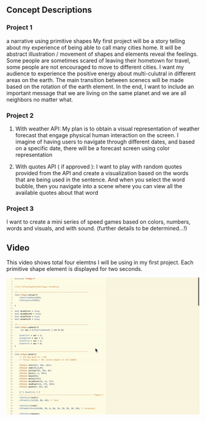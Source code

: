 ## Concept Descriptions


### Project 1

a narrative using primitive shapes
My first project will be a story telling about my experience of being able to call many cities home. It will be abstract illustration / movement of shapes and elements reveal the feelings. Some people are sometimes scared of leaving their hometown for travel, some people are not encouraged to move to different cities. I want my audience to experience the positive energy about multi-culutral in different areas on the earth. The main transition between scenecs will be made based on the rotation of the earth element. In the end, I want to include an important message that we are living on the same planet and we are all neighbors no matter what.

### Project 2

1) With weather API: My plan is to obtain a visual representation of weather forecast that engage physical human interaction on the screen. I imagine of having users to navigate through different dates, and based on a specific date, there will be a forecast screen using color representation


2) With quotes API ( if approved ): I want to play with random quotes provided from the API and create a visualization based on the words that are being used in the sentence. And when you select the word bubble, then you navigate into a scene where you can view all the available quotes about that word


### Project 3

I want to create a mini series of speed games based on colors, numbers, words and visuals, and with sound.
(further details to be determined...!)



## Video

This video shows total four elemtns I will be using in my first project. Each primitive shape element is displayed for two seconds.

![primitive shape](./video/primitive-shapes.gif)
